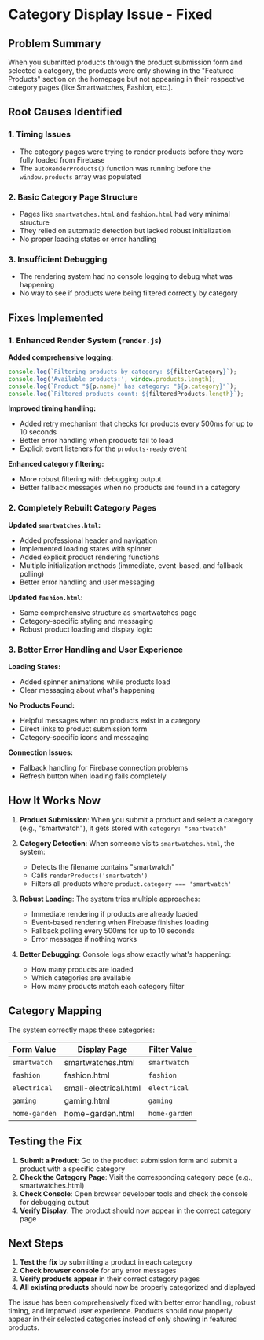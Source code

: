 # Category Display Issue - Fixed

## Problem Summary
When you submitted products through the product submission form and selected a category, the products were only showing in the "Featured Products" section on the homepage but not appearing in their respective category pages (like Smartwatches, Fashion, etc.).

## Root Causes Identified

### 1. **Timing Issues**
- The category pages were trying to render products before they were fully loaded from Firebase
- The `autoRenderProducts()` function was running before the `window.products` array was populated

### 2. **Basic Category Page Structure**
- Pages like `smartwatches.html` and `fashion.html` had very minimal structure
- They relied on automatic detection but lacked robust initialization
- No proper loading states or error handling

### 3. **Insufficient Debugging**
- The rendering system had no console logging to debug what was happening
- No way to see if products were being filtered correctly by category

## Fixes Implemented

### 1. **Enhanced Render System (`render.js`)**

**Added comprehensive logging:**
```javascript
console.log(`Filtering products by category: ${filterCategory}`);
console.log('Available products:', window.products.length);
console.log(`Product "${p.name}" has category: "${p.category}"`);
console.log(`Filtered products count: ${filteredProducts.length}`);
```

**Improved timing handling:**
- Added retry mechanism that checks for products every 500ms for up to 10 seconds
- Better error handling when products fail to load
- Explicit event listeners for the `products-ready` event

**Enhanced category filtering:**
- More robust filtering with debugging output
- Better fallback messages when no products are found in a category

### 2. **Completely Rebuilt Category Pages**

**Updated `smartwatches.html`:**
- Added professional header and navigation
- Implemented loading states with spinner
- Added explicit product rendering functions
- Multiple initialization methods (immediate, event-based, and fallback polling)
- Better error handling and user messaging

**Updated `fashion.html`:**
- Same comprehensive structure as smartwatches page
- Category-specific styling and messaging
- Robust product loading and display logic

### 3. **Better Error Handling and User Experience**

**Loading States:**
- Added spinner animations while products load
- Clear messaging about what's happening

**No Products Found:**
- Helpful messages when no products exist in a category
- Direct links to product submission form
- Category-specific icons and messaging

**Connection Issues:**
- Fallback handling for Firebase connection problems
- Refresh button when loading fails completely

## How It Works Now

1. **Product Submission**: When you submit a product and select a category (e.g., "smartwatch"), it gets stored with `category: "smartwatch"`

2. **Category Detection**: When someone visits `smartwatches.html`, the system:
   - Detects the filename contains "smartwatch"
   - Calls `renderProducts('smartwatch')`
   - Filters all products where `product.category === 'smartwatch'`

3. **Robust Loading**: The system tries multiple approaches:
   - Immediate rendering if products are already loaded
   - Event-based rendering when Firebase finishes loading
   - Fallback polling every 500ms for up to 10 seconds
   - Error messages if nothing works

4. **Better Debugging**: Console logs show exactly what's happening:
   - How many products are loaded
   - Which categories are available
   - How many products match each category filter

## Category Mapping

The system correctly maps these categories:

| Form Value | Display Page | Filter Value |
|------------|-------------|--------------|
| `smartwatch` | smartwatches.html | `smartwatch` |
| `fashion` | fashion.html | `fashion` |
| `electrical` | small-electrical.html | `electrical` |
| `gaming` | gaming.html | `gaming` |
| `home-garden` | home-garden.html | `home-garden` |

## Testing the Fix

1. **Submit a Product**: Go to the product submission form and submit a product with a specific category
2. **Check the Category Page**: Visit the corresponding category page (e.g., smartwatches.html)
3. **Check Console**: Open browser developer tools and check the console for debugging output
4. **Verify Display**: The product should now appear in the correct category page

## Next Steps

1. **Test the fix** by submitting a product in each category
2. **Check browser console** for any error messages
3. **Verify products appear** in their correct category pages
4. **All existing products** should now be properly categorized and displayed

The issue has been comprehensively fixed with better error handling, robust timing, and improved user experience. Products should now properly appear in their selected categories instead of only showing in featured products.